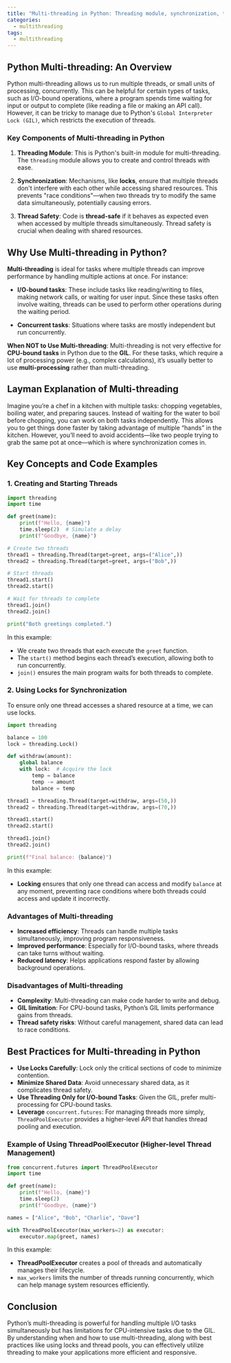 ```yaml
---
title: "Multi-threading in Python: Threading module, synchronization, thread safety"
categories:
  - multithreading
tags:
  - multithreading
---
```

## Python Multi-threading: An Overview
Python multi-threading allows us to run multiple threads, or small units of processing, concurrently. This can be helpful for certain types of tasks, such as I/O-bound operations, where a program spends time waiting for input or output to complete (like reading a file or making an API call). However, it can be tricky to manage due to Python's `Global Interpreter Lock (GIL)`, which restricts the execution of threads.

### Key Components of Multi-threading in Python
1. **Threading Module**: This is Python's built-in module for multi-threading. The `threading` module allows you to create and control threads with ease.

2. **Synchronization**: Mechanisms, like **locks**, ensure that multiple threads don't interfere with each other while accessing shared resources. This prevents "race conditions"—when two threads try to modify the same data simultaneously, potentially causing errors.

3. **Thread Safety**: Code is **thread-safe** if it behaves as expected even when accessed by multiple threads simultaneously. Thread safety is crucial when dealing with shared resources.

## Why Use Multi-threading in Python?
**Multi-threading** is ideal for tasks where multiple threads can improve performance by handling multiple actions at once. For instance:

- **I/O-bound tasks**: These include tasks like reading/writing to files, making network calls, or waiting for user input. Since these tasks often involve waiting, threads can be used to perform other operations during the waiting period.

- **Concurrent tasks**: Situations where tasks are mostly independent but run concurrently.

**When NOT to Use Multi-threading**: Multi-threading is not very effective for **CPU-bound tasks** in Python due to the **GIL**. For these tasks, which require a lot of processing power (e.g., complex calculations), it’s usually better to use **multi-processing** rather than multi-threading.

## Layman Explanation of Multi-threading
Imagine you’re a chef in a kitchen with multiple tasks: chopping vegetables, boiling water, and preparing sauces. Instead of waiting for the water to boil before chopping, you can work on both tasks independently. This allows you to get things done faster by taking advantage of multiple “hands” in the kitchen. However, you’ll need to avoid accidents—like two people trying to grab the same pot at once—which is where synchronization comes in.

## Key Concepts and Code Examples
### **1. Creating and Starting Threads**
```python
import threading
import time

def greet(name):
    print(f"Hello, {name}")
    time.sleep(2)  # Simulate a delay
    print(f"Goodbye, {name}")

# Create two threads
thread1 = threading.Thread(target=greet, args=("Alice",))
thread2 = threading.Thread(target=greet, args=("Bob",))

# Start threads
thread1.start()
thread2.start()

# Wait for threads to complete
thread1.join()
thread2.join()

print("Both greetings completed.")
```

In this example:

- We create two threads that each execute the `greet` function.
- The `start()` method begins each thread’s execution, allowing both to run concurrently.
- `join()` ensures the main program waits for both threads to complete.


### **2. Using Locks for Synchronization**
To ensure only one thread accesses a shared resource at a time, we can use locks.
```python
import threading

balance = 100
lock = threading.Lock()

def withdraw(amount):
    global balance
    with lock:  # Acquire the lock
        temp = balance
        temp -= amount
        balance = temp

thread1 = threading.Thread(target=withdraw, args=(50,))
thread2 = threading.Thread(target=withdraw, args=(70,))

thread1.start()
thread2.start()

thread1.join()
thread2.join()

print(f"Final balance: {balance}")
```
In this example:

- **Locking** ensures that only one thread can access and modify `balance` at any moment, preventing race conditions where both threads could access and update it incorrectly.

### Advantages of Multi-threading
- **Increased efficiency**: Threads can handle multiple tasks simultaneously, improving program responsiveness.
- **Improved performance**: Especially for I/O-bound tasks, where threads can take turns without waiting.
- **Reduced latency**: Helps applications respond faster by allowing background operations.

### Disadvantages of Multi-threading
- **Complexity**: Multi-threading can make code harder to write and debug.
- **GIL limitation**: For CPU-bound tasks, Python’s GIL limits performance gains from threads.
- **Thread safety risks**: Without careful management, shared data can lead to race conditions.

## Best Practices for Multi-threading in Python
- **Use Locks Carefully**: Lock only the critical sections of code to minimize contention.
- **Minimize Shared Data**: Avoid unnecessary shared data, as it complicates thread safety.
- **Use Threading Only for I/O-bound Tasks**: Given the GIL, prefer multi-processing for CPU-bound tasks.
- **Leverage** `concurrent.futures`: For managing threads more simply, `ThreadPoolExecutor` provides a higher-level API that handles thread pooling and execution.

### Example of Using ThreadPoolExecutor (Higher-level Thread Management)
```python
from concurrent.futures import ThreadPoolExecutor
import time

def greet(name):
    print(f"Hello, {name}")
    time.sleep(2)
    print(f"Goodbye, {name}")

names = ["Alice", "Bob", "Charlie", "Dave"]

with ThreadPoolExecutor(max_workers=2) as executor:
    executor.map(greet, names)
```
In this example:

- **ThreadPoolExecutor** creates a pool of threads and automatically manages their lifecycle.
- `max_workers` limits the number of threads running concurrently, which can help manage system resources efficiently.

## Conclusion
Python’s multi-threading is powerful for handling multiple I/O tasks simultaneously but has limitations for CPU-intensive tasks due to the GIL. By understanding when and how to use multi-threading, along with best practices like using locks and thread pools, you can effectively utilize threading to make your applications more efficient and responsive.
